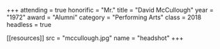 +++
attending = true
honorific = "Mr."
title     = "David McCullough"
year      = "1972"
award     = "Alumni"
category  = "Performing Arts"
class     = 2018
headless  = true

[[resources]]
  src  = "mccullough.jpg"
  name = "headshot"
+++
